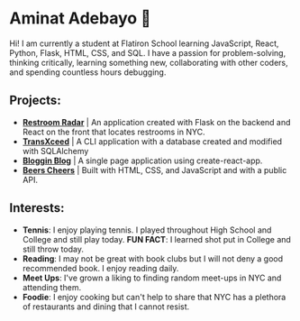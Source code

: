 # Aminat Adebayo 👋
Hi! I am currently a student at Flatiron School learning JavaScript, React, Python, Flask, HTML, CSS, and SQL. I have a passion for problem-solving, thinking critically, learning something new, collaborating with other coders,  and spending countless hours debugging.  

## Projects:
- **[Restroom Radar](https://github.com/Amii911/Restroom-Radar)** | An application created with Flask on the backend and React on the front that locates restrooms in NYC.
- **[TransXceed](https://github.com/Amii911/TransXceed)** | A CLI application with a database created and modified with SQLAlchemy
- **[Bloggin Blog](https://github.com/Amii911/bloggin-blog)** | A single page application using create-react-app.
- **[Beers Cheers](https://github.com/Amii911/phase-1-project)** | Built with HTML, CSS, and JavaScript and with a public API. 


## Interests:
- **Tennis**: I enjoy playing tennis. I played throughout High School and College and still play today. **FUN FACT**: I learned shot put in College and still throw today. 
- **Reading**: I may not be great with book clubs but I will not deny a good recommended book. I enjoy reading daily.
- **Meet Ups**:  I've grown a liking to finding random meet-ups in NYC and attending them. 
- **Foodie**: I enjoy cooking but can't help to share that NYC has a plethora of restaurants and dining that I cannot resist.
